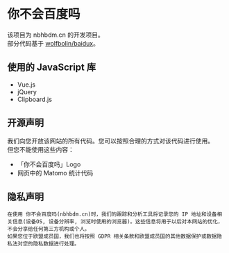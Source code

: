 # 你不会百度吗
该项目为 nbhbdm.cn 的开发项目。   
部分代码基于 [wolfbolin/baidux](https://github.com/wolfbolin/baidux)。   
## 使用的 JavaScript 库
* Vue.js
* jQuery
* Clipboard.js

## 开源声明
我们向您开放该网站的所有代码。您可以按照合理的方式对该代码进行使用。   
但您不能使用这些内容：
* 「你不会百度吗」Logo
* 网页中的 Matomo 统计代码

## 隐私声明
```
在使用 你不会百度吗(nbhbdm.cn)时，我们的跟踪和分析工具将记录您的 IP 地址和设备相关信息(设备OS, 设备分辨率, 浏览时使用的浏览器)。这些信息将用于以后对本网站的优化，不会分享给任何第三方机构或个人。
如果您位于欧盟成员国，我们也将按照 GDPR 相关条款和欧盟成员国的其他数据保护或数据隐私法对您的隐私数据进行处理。
```